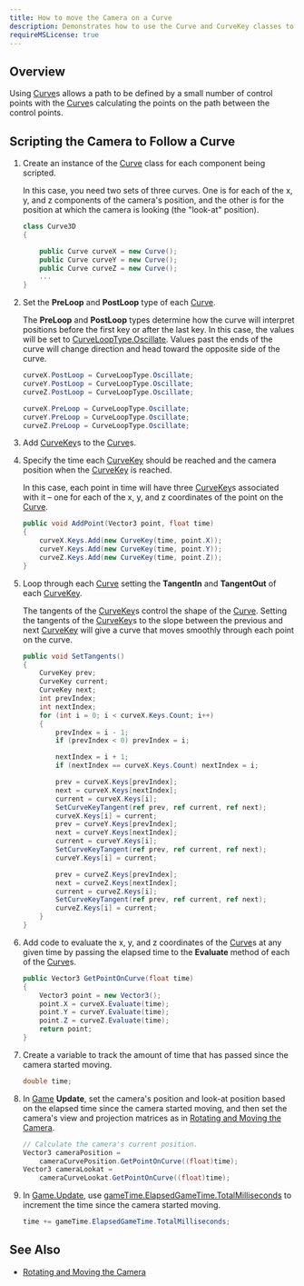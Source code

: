 ```yaml
---
title: How to move the Camera on a Curve
description: Demonstrates how to use the Curve and CurveKey classes to move a camera along the shape of a curve.
requireMSLicense: true
---
```


## Overview

Using [Curve](xref:Microsoft.Xna.Framework.Curve)s allows a path to be defined by a small number of control points with the [Curve](xref:Microsoft.Xna.Framework.Curve)s calculating the points on the path between the control points.

## Scripting the Camera to Follow a Curve

1. Create an instance of the [Curve](xref:Microsoft.Xna.Framework.Curve) class for each component being scripted.

    In this case, you need two sets of three curves. One is for each of the x, y, and z components of the camera's position, and the other is for the position at which the camera is looking (the "look-at" position).

    ```csharp
    class Curve3D
    {
    
        public Curve curveX = new Curve();
        public Curve curveY = new Curve();
        public Curve curveZ = new Curve();
        ...
    }
    ```

2. Set the **PreLoop** and **PostLoop** type of each [Curve](xref:Microsoft.Xna.Framework.Curve).

    The **PreLoop** and **PostLoop** types determine how the curve will interpret positions before the first key or after the last key. In this case, the values will be set to [CurveLoopType.Oscillate](xref:Microsoft.Xna.Framework.CurveLoopType). Values past the ends of the curve will change direction and head toward the opposite side of the curve.

    ```csharp
    curveX.PostLoop = CurveLoopType.Oscillate;
    curveY.PostLoop = CurveLoopType.Oscillate;
    curveZ.PostLoop = CurveLoopType.Oscillate;
    
    curveX.PreLoop = CurveLoopType.Oscillate;
    curveY.PreLoop = CurveLoopType.Oscillate;
    curveZ.PreLoop = CurveLoopType.Oscillate;
    ```

3. Add [CurveKey](xref:Microsoft.Xna.Framework.CurveKey)s to the [Curve](xref:Microsoft.Xna.Framework.Curve)s.

4. Specify the time each [CurveKey](xref:Microsoft.Xna.Framework.CurveKey) should be reached and the camera position when the [CurveKey](xref:Microsoft.Xna.Framework.CurveKey) is reached.

    In this case, each point in time will have three [CurveKey](xref:Microsoft.Xna.Framework.CurveKey)s associated with it – one for each of the x, y, and z coordinates of the point on the [Curve](xref:Microsoft.Xna.Framework.Curve).

    ```csharp
    public void AddPoint(Vector3 point, float time)
    {
        curveX.Keys.Add(new CurveKey(time, point.X));
        curveY.Keys.Add(new CurveKey(time, point.Y));
        curveZ.Keys.Add(new CurveKey(time, point.Z));
    }
    ```

5. Loop through each [Curve](xref:Microsoft.Xna.Framework.Curve) setting the **TangentIn** and **TangentOut** of each [CurveKey](xref:Microsoft.Xna.Framework.CurveKey).

    The tangents of the [CurveKey](xref:Microsoft.Xna.Framework.CurveKey)s control the shape of the [Curve](xref:Microsoft.Xna.Framework.Curve). Setting the tangents of the [CurveKey](xref:Microsoft.Xna.Framework.CurveKey)s to the slope between the previous and next [CurveKey](xref:Microsoft.Xna.Framework.CurveKey) will give a curve that moves smoothly through each point on the curve.

    ```csharp
    public void SetTangents()
    {
        CurveKey prev;
        CurveKey current;
        CurveKey next;
        int prevIndex;
        int nextIndex;
        for (int i = 0; i < curveX.Keys.Count; i++)
        {
            prevIndex = i - 1;
            if (prevIndex < 0) prevIndex = i;
    
            nextIndex = i + 1;
            if (nextIndex == curveX.Keys.Count) nextIndex = i;
    
            prev = curveX.Keys[prevIndex];
            next = curveX.Keys[nextIndex];
            current = curveX.Keys[i];
            SetCurveKeyTangent(ref prev, ref current, ref next);
            curveX.Keys[i] = current;
            prev = curveY.Keys[prevIndex];
            next = curveY.Keys[nextIndex];
            current = curveY.Keys[i];
            SetCurveKeyTangent(ref prev, ref current, ref next);
            curveY.Keys[i] = current;
    
            prev = curveZ.Keys[prevIndex];
            next = curveZ.Keys[nextIndex];
            current = curveZ.Keys[i];
            SetCurveKeyTangent(ref prev, ref current, ref next);
            curveZ.Keys[i] = current;
        }
    }
    ```

6. Add code to evaluate the x, y, and z coordinates of the [Curve](xref:Microsoft.Xna.Framework.Curve)s at any given time by passing the elapsed time to the **Evaluate** method of each of the [Curve](xref:Microsoft.Xna.Framework.Curve)s.

    ```csharp
    public Vector3 GetPointOnCurve(float time)
    {
        Vector3 point = new Vector3();
        point.X = curveX.Evaluate(time);
        point.Y = curveY.Evaluate(time);
        point.Z = curveZ.Evaluate(time);
        return point;
    }
    ```

7. Create a variable to track the amount of time that has passed since the camera started moving.

    ```csharp
    double time;
    ```

8. In [Game](xref:Microsoft.Xna.Framework.Game) **Update**, set the camera's position and look-at position based on the elapsed time since the camera started moving, and then set the camera's view and projection matrices as in [Rotating and Moving the Camera](HowTo_RotateMoveCamera.md).

    ```csharp
    // Calculate the camera's current position.
    Vector3 cameraPosition =
        cameraCurvePosition.GetPointOnCurve((float)time);
    Vector3 cameraLookat =
        cameraCurveLookat.GetPointOnCurve((float)time);
    ```

9. In [Game.Update](xref:Microsoft.Xna.Framework.Game#Microsoft_Xna_Framework_Game_Update_Microsoft_Xna_Framework_GameTime_), use [gameTime.ElapsedGameTime.TotalMilliseconds](xref:Microsoft.Xna.Framework.GameTime.ElapsedGameTime) to increment the time since the camera started moving.

    ```csharp
    time += gameTime.ElapsedGameTime.TotalMilliseconds;
    ```

## See Also

- [Rotating and Moving the Camera](HowTo_RotateMoveCamera.md)
